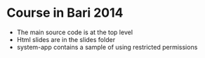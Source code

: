 Course in Bari 2014
===================

* The main source code is at the top level
* Html slides are in the slides folder
* system-app contains a sample of using restricted permissions
